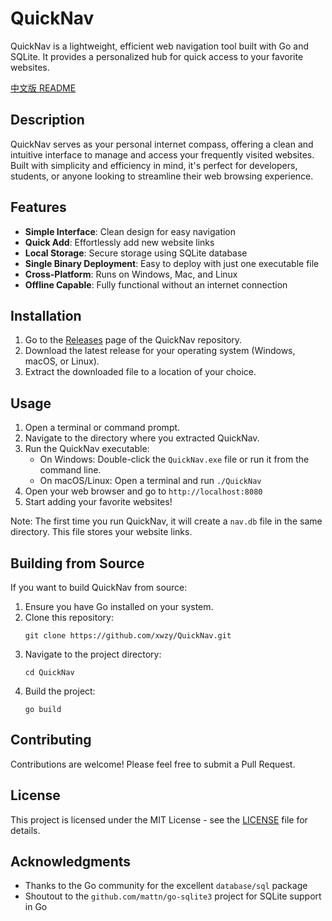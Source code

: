# QuickNav

QuickNav is a lightweight, efficient web navigation tool built with Go and SQLite. It provides a personalized hub for quick access to your favorite websites.

[中文版 README](README_zh.md)

## Description

QuickNav serves as your personal internet compass, offering a clean and intuitive interface to manage and access your frequently visited websites. Built with simplicity and efficiency in mind, it's perfect for developers, students, or anyone looking to streamline their web browsing experience.

## Features

-   **Simple Interface**: Clean design for easy navigation
-   **Quick Add**: Effortlessly add new website links
-   **Local Storage**: Secure storage using SQLite database
-   **Single Binary Deployment**: Easy to deploy with just one executable file
-   **Cross-Platform**: Runs on Windows, Mac, and Linux
-   **Offline Capable**: Fully functional without an internet connection

## Installation

1. Go to the [Releases](https://github.com/xwzy/QuickNav/releases) page of the QuickNav repository.
2. Download the latest release for your operating system (Windows, macOS, or Linux).
3. Extract the downloaded file to a location of your choice.

## Usage

1. Open a terminal or command prompt.
2. Navigate to the directory where you extracted QuickNav.
3. Run the QuickNav executable:
    - On Windows: Double-click the `QuickNav.exe` file or run it from the command line.
    - On macOS/Linux: Open a terminal and run `./QuickNav`
4. Open your web browser and go to `http://localhost:8080`
5. Start adding your favorite websites!

Note: The first time you run QuickNav, it will create a `nav.db` file in the same directory. This file stores your website links.

## Building from Source

If you want to build QuickNav from source:

1. Ensure you have Go installed on your system.
2. Clone this repository:
    ```
    git clone https://github.com/xwzy/QuickNav.git
    ```
3. Navigate to the project directory:
    ```
    cd QuickNav
    ```
4. Build the project:
    ```
    go build
    ```

## Contributing

Contributions are welcome! Please feel free to submit a Pull Request.

## License

This project is licensed under the MIT License - see the [LICENSE](LICENSE) file for details.

## Acknowledgments

-   Thanks to the Go community for the excellent `database/sql` package
-   Shoutout to the `github.com/mattn/go-sqlite3` project for SQLite support in Go
